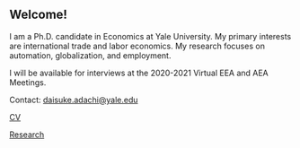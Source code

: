 ## Welcome!

I am a Ph.D. candidate in Economics at Yale University. My primary interests are international trade and labor economics. My research focuses on automation, globalization, and employment.

I will be available for interviews at the 2020-2021 Virtual EEA and AEA Meetings.

Contact: [daisuke.adachi@yale.edu](mailto:daisuke.adachi@yale.edu)

[CV](assets/Daisuke_Adachi_CV_12.pdf)

[Research](./research.html)

